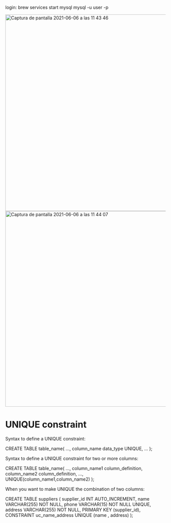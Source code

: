 login: brew services start mysql
 mysql -u user -p

<img width="617" alt="Captura de pantalla 2021-06-06 a las 11 43 46" src="https://user-images.githubusercontent.com/78726341/120919910-755b4880-c6bc-11eb-8896-67a48b8ddc13.png">
<img width="614" alt="Captura de pantalla 2021-06-06 a las 11 44 07" src="https://user-images.githubusercontent.com/78726341/120919921-81470a80-c6bc-11eb-83a6-650602f45390.png">


# UNIQUE constraint

Syntax to define a UNIQUE constraint:

CREATE TABLE table_name(
 ...,
 column_name data_type UNIQUE,
 ...
 );
 
 
 Syntax to define a UNIQUE constraint for two or more columns:
 
 CREATE TABLE table_name(
  ...,
  column_name1 column_definition,
  column_name2 column_definition,
  ...,
  UNIQUE(column_name1,column_name2)
 );
 
 
 
 When you want to make UNIQUE the combination of two columns:
 
 CREATE TABLE suppliers (
    supplier_id INT AUTO_INCREMENT,
    name VARCHAR(255) NOT NULL,
    phone VARCHAR(15) NOT NULL UNIQUE,
    address VARCHAR(255) NOT NULL,
    PRIMARY KEY (supplier_id),
    CONSTRAINT uc_name_address UNIQUE (name , address)
);

